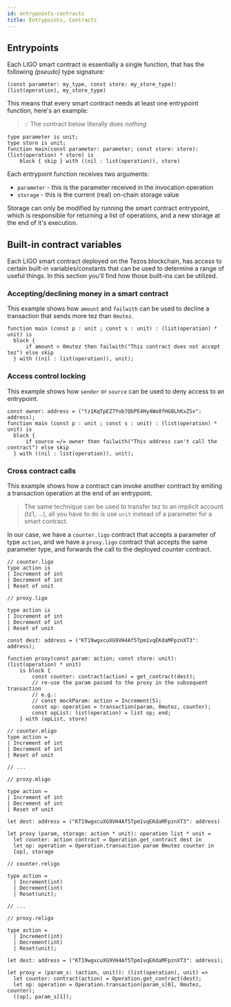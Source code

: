 ```yaml
---
id: entrypoints-contracts
title: Entrypoints, Contracts
---
```


## Entrypoints

Each LIGO smart contract is essentially a single function, that has the following *(pseudo)* type signature:

<!--DOCUSAURUS_CODE_TABS-->
<!--Pascaligo-->
```
(const parameter: my_type, const store: my_store_type): (list(operation), my_store_type)
```
<!--END_DOCUSAURUS_CODE_TABS-->

This means that every smart contract needs at least one entrypoint function, here's an example:

> 💡 The contract below literally does *nothing*

<!--DOCUSAURUS_CODE_TABS-->
<!--Pascaligo-->
```pascaligo group=a
type parameter is unit;
type store is unit;
function main(const parameter: parameter; const store: store): (list(operation) * store) is
    block { skip } with ((nil : list(operation)), store)
```
<!--END_DOCUSAURUS_CODE_TABS-->

Each entrypoint function receives two arguments:
- `parameter` - this is the parameter received in the invocation operation
- `storage` - this is the current (real) on-chain storage value

Storage can only be modified by running the smart contract entrypoint, which is responsible for returning a list of operations, and a new storage at the end of it's execution.


## Built-in contract variables

Each LIGO smart contract deployed on the Tezos blockchain, has access to certain built-in variables/constants that can be used to determine a range
of useful things. In this section you'll find how those built-ins can be utilized.

### Accepting/declining money in a smart contract

This example shows how `amount` and `failwith` can be used to decline a transaction that sends more tez than `0mutez`.

<!--DOCUSAURUS_CODE_TABS-->
<!--Pascaligo-->
```pascaligo group=b
function main (const p : unit ; const s : unit) : (list(operation) * unit) is
  block {
      if amount > 0mutez then failwith("This contract does not accept tez") else skip
  } with ((nil : list(operation)), unit);
```
<!--END_DOCUSAURUS_CODE_TABS-->

### Access control locking

This example shows how `sender` or `source` can be used to deny access to an entrypoint.

<!--DOCUSAURUS_CODE_TABS-->
<!--Pascaligo-->
```pascaligo group=c
const owner: address = ("tz1KqTpEZ7Yob7QbPE4Hy4Wo8fHG8LhKxZSx": address);
function main (const p : unit ; const s : unit) : (list(operation) * unit) is
  block {
      if source =/= owner then failwith("This address can't call the contract") else skip
  } with ((nil : list(operation)), unit);
```
<!--END_DOCUSAURUS_CODE_TABS-->

### Cross contract calls

This example shows how a contract can invoke another contract by emiting a transaction operation at the end of an entrypoint.

> The same technique can be used to transfer tez to an implicit account (tz1, ...), all you have to do is use `unit` instead of a parameter for a smart contract.

In our case, we have a `counter.ligo` contract that accepts a parameter of type `action`, and we have a `proxy.ligo` contract that accepts the same parameter type, and forwards the call to the deployed counter contract.

<!--DOCUSAURUS_CODE_TABS-->
<!--Pascaligo-->
```pascaligo skip
// counter.ligo
type action is
| Increment of int
| Decrement of int
| Reset of unit

```

```pascaligo skip
// proxy.ligo

type action is
| Increment of int
| Decrement of int
| Reset of unit

const dest: address = ("KT19wgxcuXG9VH4Af5Tpm1vqEKdaMFpznXT3": address);

function proxy(const param: action; const store: unit): (list(operation) * unit)
    is block {
        const counter: contract(action) = get_contract(dest);
        // re-use the param passed to the proxy in the subsequent transaction
        // e.g.:
        // const mockParam: action = Increment(5);
        const op: operation = transaction(param, 0mutez, counter);
        const opList: list(operation) = list op; end;
    } with (opList, store)
```
<!--CameLIGO-->
```cameligo
// counter.mligo
type action = 
| Increment of int
| Decrement of int
| Reset of unit

// ...
```

```cameligo
// proxy.mligo

type action = 
| Increment of int
| Decrement of int
| Reset of unit

let dest: address = ("KT19wgxcuXG9VH4Af5Tpm1vqEKdaMFpznXT3": address)

let proxy (param, storage: action * unit): operation list * unit =
  let counter: action contract = Operation.get_contract dest in
  let op: operation = Operation.transaction param 0mutez counter in
  [op], storage
```

<!--ReasonLIGO-->
```reasonligo
// counter.religo

type action =
  | Increment(int)
  | Decrement(int)
  | Reset(unit);

// ...
```

```reasonligo
// proxy.religo

type action =
  | Increment(int)
  | Decrement(int)
  | Reset(unit);

let dest: address = ("KT19wgxcuXG9VH4Af5Tpm1vqEKdaMFpznXT3": address);

let proxy = (param_s: (action, unit)): (list(operation), unit) =>
  let counter: contract(action) = Operation.get_contract(dest);
  let op: operation = Operation.transaction(param_s[0], 0mutez, counter);
  ([op], param_s[1]);
```

<!--END_DOCUSAURUS_CODE_TABS-->
